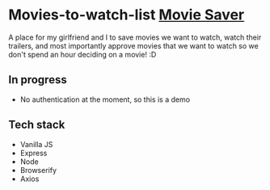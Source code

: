 # Movies-to-watch-list [Movie Saver](http://167.172.102.224)
A place for my girlfriend and I to save movies we want to watch, watch their trailers, and most importantly approve
movies that we want to watch so we don't spend an hour deciding on a movie! :D


## In progress
* No authentication at the moment, so this is a demo

## Tech stack
* Vanilla JS
* Express
* Node
* Browserify
* Axios

